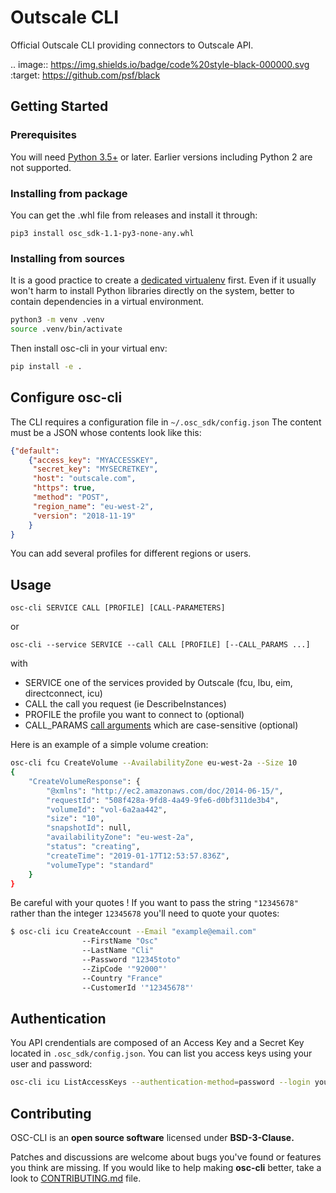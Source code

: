 # Outscale CLI

Official Outscale CLI providing connectors to Outscale API.

.. image:: https://img.shields.io/badge/code%20style-black-000000.svg
    :target: https://github.com/psf/black

## Getting Started

### Prerequisites

You will need [Python 3.5+](https://www.python.org/) or later. Earlier versions including Python 2 are not supported.

### Installing from package

You can get the .whl file from releases and install it through:
```
pip3 install osc_sdk-1.1-py3-none-any.whl
```

### Installing from sources

It is a good practice to create a [dedicated virtualenv](https://virtualenv.pypa.io/en/latest/) first. Even if it usually won't harm to install Python libraries directly on the system, better to contain dependencies in a virtual environment.

```bash
python3 -m venv .venv
source .venv/bin/activate
```

Then install osc-cli in your virtual env:
```bash
pip install -e .
```

## Configure osc-cli

The CLI requires a configuration file in `~/.osc_sdk/config.json` The content must be a JSON whose contents look like this:
```json
{"default":
    {"access_key": "MYACCESSKEY",
     "secret_key": "MYSECRETKEY",
     "host": "outscale.com",
     "https": true,
     "method": "POST",
     "region_name": "eu-west-2",
     "version": "2018-11-19"
    }
}
```
You can add several profiles for different regions or users.

## Usage

```
osc-cli SERVICE CALL [PROFILE] [CALL-PARAMETERS]
```
or
```
osc-cli --service SERVICE --call CALL [PROFILE] [--CALL_PARAMS ...]
```
with 
* SERVICE one of the services provided by Outscale (fcu, lbu, eim, directconnect, icu)
* CALL the call you request (ie DescribeInstances)
* PROFILE the profile you want to connect to (optional)
* CALL_PARAMS [call arguments](http://docs.outscale.com) which are case-sensitive (optional)

Here is an example of a simple volume creation:
```bash
osc-cli fcu CreateVolume --AvailabilityZone eu-west-2a --Size 10
{
    "CreateVolumeResponse": {
        "@xmlns": "http://ec2.amazonaws.com/doc/2014-06-15/",
        "requestId": "508f428a-9fd8-4a49-9fe6-d0bf311de3b4",
        "volumeId": "vol-6a2aa442",
        "size": "10",
        "snapshotId": null,
        "availabilityZone": "eu-west-2a",
        "status": "creating",
        "createTime": "2019-01-17T12:53:57.836Z",
        "volumeType": "standard"
    }
}
```

Be careful with your quotes ! If you want to pass the string `"12345678"` rather than the integer `12345678` you'll need to quote your quotes:
```bash
$ osc-cli icu CreateAccount --Email "example@email.com" 
			    --FirstName "Osc" 
			    --LastName "Cli" 
			    --Password "12345toto" 
			    --ZipCode '"92000"' 
			    --Country "France"
			    --CustomerId '"12345678"'
```

## Authentication

You API crendentials are composed of an Access Key and a Secret Key located in `.osc_sdk/config.json`.
You can list you access keys using your user and password:
```bash
osc-cli icu ListAccessKeys --authentication-method=password --login youremail@company.com --password=Y0URpAssOrd
```
## Contributing
OSC-CLI is an **open source software** licensed under **BSD-3-Clause.**

Patches and discussions are welcome about bugs you've found or features you think are missing. If you would like to help making **osc-cli** better, take a look to [CONTRIBUTING.md](https://github.com/outscale/osc-cli/blob/master/CONTRIBUTING.md) file.
